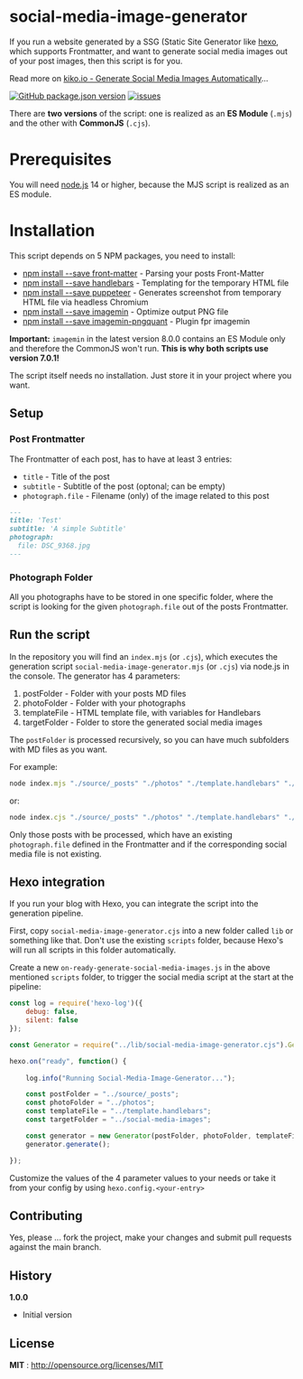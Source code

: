 # social-media-image-generator

If you run a website generated by a SSG (Static Site Generator like [hexo](https://hexo.io/), which supports Frontmatter, and want to generate social media images out of your post images, then this script is for you.

Read more on [kiko.io - Generate Social Media Images Automatically](https://kiko.io/post/Generate-Social-Media-Images-Automatically/)...

[![GitHub package.json version](https://img.shields.io/github/package-json/v/kristofzerbe/social-media-image-generator?label=version&style=flat-square)](https://github.com/kristofzerbe/social-media-image-generator/blob/main/package.json)
[![issues](https://img.shields.io/github/issues/kristofzerbe/social-media-image-generator?label=github%20issues&style=flat-square)](https://github.com/kristofzerbe/social-media-image-generator/issues)

There are **two versions** of the script: one is realized as an **ES Module** (``.mjs``) and the other with **CommonJS** (``.cjs``).

# Prerequisites

You will need [node.js](https://nodejs.org/en/) 14 or higher, because the MJS script is realized as an ES module.
# Installation

This script depends on 5 NPM packages, you need to install:

* [npm install --save front-matter](https://www.npmjs.com/package/front-matter) - Parsing your posts Front-Matter
* [npm install --save handlebars](https://www.npmjs.com/package/handlebars) - Templating for the temporary HTML file
* [npm install --save puppeteer](https://www.npmjs.com/package/puppeteer) - Generates screenshot from temporary HTML file via headless Chromium
* [npm install --save imagemin](https://www.npmjs.com/package/imagemin) - Optimize output PNG file
* [npm install --save imagemin-pngquant](https://www.npmjs.com/package/imagemin-pngquant) - Plugin fpr imagemin

**Important:** ``imagemin`` in the latest version 8.0.0 contains an ES Module only and therefore the CommonJS won't run. **This is why both scripts use version 7.0.1!**

The script itself needs no installation. Just store it in your project where you want.

## Setup

### Post Frontmatter

The Frontmatter of each post, has to have at least 3 entries:

* ``title`` - Title of the post
* ``subtitle`` - Subtitle of the post (optonal; can be empty)
* ``photograph.file`` - Filename (only) of the image related to this post

```md
---
title: 'Test'
subtitle: 'A simple Subtitle'
photograph:
  file: DSC_9368.jpg
---
```

### Photograph Folder

All you photographs have to be stored in one specific folder, where the script is looking for the given ``photograph.file`` out of the posts Frontmatter.

## Run the script

In the repository you will find an ``index.mjs`` (or ``.cjs``), which executes the generation script ``social-media-image-generator.mjs`` (or ``.cjs``) via node.js in the console. The generator has 4 parameters:

1. postFolder - Folder with your posts MD files
2. photoFolder - Folder with your photographs
3. templateFile - HTML template file, with variables for Handlebars
4. targetFolder - Folder to store the generated social media images

The ``postFolder`` is processed recursively, so you can have much subfolders with MD files as you want.

For example:
```js
node index.mjs "./source/_posts" "./photos" "./template.handlebars" "./social-media-images"
```

or:
```js
node index.cjs "./source/_posts" "./photos" "./template.handlebars" "./social-media-images"
```

Only those posts with be processed, which have an existing ``photograph.file`` defined in the Frontmatter and if the corresponding social media file is not existing.

## Hexo integration

If you run your blog with Hexo, you can integrate the script into the generation pipeline.

First, copy ``social-media-image-generator.cjs`` into a new folder called ``lib`` or something like that. Don't use the existing ``scripts`` folder, because Hexo's will run all scripts in this folder automatically.

Create a new ``on-ready-generate-social-media-images.js`` in the above mentioned ``scripts`` folder, to trigger the social media script at the start at the pipeline:

```js
const log = require('hexo-log')({
    debug: false,
    silent: false
});

const Generator = require("../lib/social-media-image-generator.cjs").Generator;

hexo.on("ready", function() {
    
    log.info("Running Social-Media-Image-Generator...");

    const postFolder = "../source/_posts";
    const photoFolder = "../photos";
    const templateFile = "../template.handlebars";
    const targetFolder = "../social-media-images";

    const generator = new Generator(postFolder, photoFolder, templateFile, targetFolder);
    generator.generate();

});
```

Customize the values of the 4 parameter values to your needs or take it from your config by using ``hexo.config.<your-entry>``

## Contributing

Yes, please ... fork the project, make your changes and submit pull requests against the main branch.

## History

**1.0.0**
- Initial version

## License

**MIT** : http://opensource.org/licenses/MIT
